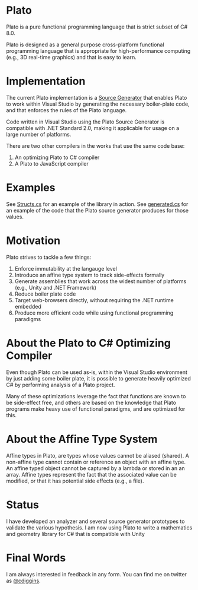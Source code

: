 # Plato

Plato is a pure functional programming language that is strict subset of C# 8.0. 

Plato is designed as a general purpose cross-platform functional programming language that is appropriate for high-performance computing 
(e.g., 3D real-time graphics) and that is easy to learn. 

# Implementation

The current Plato implementation is a [Source Generator](https://learn.microsoft.com/en-us/dotnet/csharp/roslyn-sdk/source-generators-overview) 
that enables Plato to work within Visual Studio by generating the necessary boiler-plate code, and that enforces the rules of the Plato language. 

Code written in Visual Studio using the Plato Source Generator is compatible with .NET Standard 2.0, making it applicable for usage on 
a large number of platforms. 

There are two other compilers in the works that use the same code base:

1. An optimizing Plato to C# compiler
2. A Plato to JavaScript compiler 

# Examples

See [Structs.cs](https://github.com/cdiggins/plato/blob/main/PlatoTestGenerator/PlatoTestGenerator/Structs.cs) for an example of the library in action. 
See [generated.cs](https://github.com/cdiggins/plato/blob/main/Plato.Core/generated.cs) for an example of the code that the Plato source generator 
produces for those values. 

# Motivation 

Plato strives to tackle a few things:

1. Enforce immutability at the langauge level
2. Introduce an affine type system to track side-effects formally 
3. Generate assemblies that work across the widest number of platforms (e.g., Unity and .NET Framework)
4. Reduce boiler plate code 
5. Target web-browsers directly, without requiring the .NET runtime embedded  
6. Produce more efficient code while using functional programming paradigms 

# About the Plato to C# Optimizing Compiler

Even though Plato can be used as-is, within the Visual Studio environment by just adding some boiler plate, it is possible 
to generate heavily optimized C# by performing analysis of a Plato project. 

Many of these optimizations leverage the fact that functions are known to be side-effect free, and others are based on 
the knowledge that Plato programs make heavy use of functional paradigms, and are optimized for this. 

# About the Affine Type System

Affine types in Plato, are types whose values cannot be aliased (shared). A non-affine type cannot contain or reference an object with an affine type.
An affine typed object cannot be captured by a lambda or stored in an an array. Affine types represent the fact that the associated value can 
be modified, or that it has potential side effects (e.g., a file).

# Status 

I have developed an analyzer and several source generator prototypes to validate the various hypothesis. 
I am now using Plato to write a mathematics and geometry library for C# that is compatible with Unity 

# Final Words

I am always interested in feedback in any form. 
You can find me on twitter as [@cdiggins](https://twitter.com/cdiggins).

